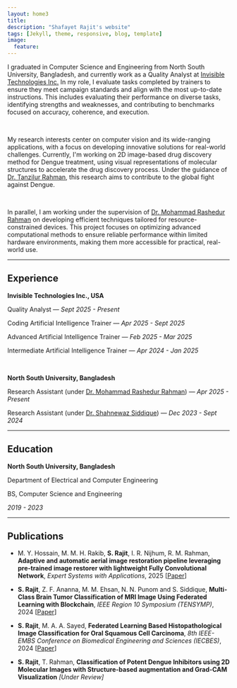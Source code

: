 ```yaml
---
layout: home3
title: 
description: "Shafayet Rajit's website"
tags: [Jekyll, theme, responsive, blog, template]
image:
  feature: 
---
```

I graduated in Computer Science and Engineering from North South University, Bangladesh, and currently work as a Quality Analyst at <a href="https://www.invisible.co/">Invisible Technologies Inc.</a> In my role, I evaluate tasks completed by trainers to ensure they meet campaign standards and align with the most up-to-date instructions. This includes evaluating their performance on diverse tasks, identifying strengths and weaknesses, and contributing to benchmarks focused on accuracy, coherence, and execution.

<br />

My research interests center on computer vision and its wide-ranging applications, with a focus on developing innovative solutions for real-world challenges. Currently, I'm working on 2D image-based drug discovery method for Dengue treatment, using visual representations of molecular structures to accelerate the drug discovery process. Under the guidance of <a href="https://sites.google.com/site/tanzilctg/">Dr. Tanzilur Rahman</a>, this research aims to contribute to the global fight against Dengue.

<br />

In parallel, I am working under the supervision of <a href="https://ece.northsouth.edu/people/rashedur-rahman/">Dr. Mohammad Rashedur Rahman</a> on developing efficient techniques tailored for resource-constrained devices. This project focuses on optimizing advanced computational methods to ensure reliable performance within limited hardware environments, making them more accessible for practical, real-world use.

<!-- <p style="background-image: linear-gradient(to left, indigo, #6CB4EE); -webkit-background-clip: text; color: transparent;"><em>I am actively exploring PhD opportunities for Fall 2025 admission. If you know of any relevant openings, I would be grateful for your insights. Thank you!</em></p> -->

<hr>

## Experience

**Invisible Technologies Inc., USA**

Quality Analyst &mdash; *Sept 2025 - Present*

Coding Artificial Intelligence Trainer &mdash; *Apr 2025 - Sept 2025*

Advanced Artificial Intelligence Trainer &mdash; *Feb 2025 - Mar 2025*

Intermediate Artificial Intelligence Trainer &mdash; *Apr 2024 - Jan 2025*

<br />

**North South University, Bangladesh**

Research Assistant (under <a href="https://ece.northsouth.edu/people/rashedur-rahman/">Dr. Mohammad Rashedur Rahman</a>) &mdash; *Apr 2025 - Present*

Research Assistant (under <a href="https://ece.northsouth.edu/people/dr-shahnewaz-siddique/">Dr. Shahnewaz Siddique</a>) &mdash; *Dec 2023 - Sept 2024*

<hr>

## Education

**North South University, Bangladesh**

Department of Electrical and Computer Engineering

BS, Computer Science and Engineering

*2019 - 2023*

<hr>

## Publications 

+ M. Y. Hossain, M. M. H. Rakib, **S. Rajit**, I. R. Nijhum, R. M. Rahman, **Adaptive and automatic aerial image restoration pipeline leveraging pre-trained image restorer with lightweight Fully Convolutional Network**, *Expert Systems with Applications*, 2025 [<a href="https://www.sciencedirect.com/science/article/abs/pii/S0957417424020773" target="_blank">Paper</a>]

+ **S. Rajit**, Z. F. Ananna, M. M. Ehsan, N. N. Punom and S. Siddique, **Multi-Class Brain Tumor Classification of MRI Image Using Federated Learning with Blockchain**, *IEEE Region 10 Symposium (TENSYMP)*, 2024 [<a href="https://doi.org/10.1109/TENSYMP61132.2024.10752160" target="_blank">Paper</a>]

+ **S. Rajit**, M. A. A. Sayed, **Federated Learning Based Histopathological Image Classification for Oral Squamous Cell Carcinoma**, *8th IEEE-EMBS Conference on Biomedical Engineering and Sciences (IECBES)*, 2024 [<a href="https://doi.org/10.1109/IECBES61011.2024.10991111" target="_blank">Paper</a>] 

+ **S. Rajit**, T. Rahman, **Classification of Potent Dengue Inhibitors using 2D Molecular Images with Structure-based augmentation and Grad-CAM Visualization** *[Under Review]*






